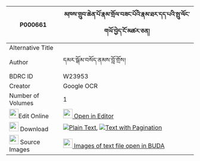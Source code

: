 |P000661|མཁས་གྲུབ་ཆེན་པོ་རྣམ་གྲོལ་བཟང་པོའི་རྣམ་ཐར་དད་པའི་སྤུ་ལོང་གཡོ་བྱེད་ངོ་མཚར་ཅན། 
| --- | --- 
|Alternative Title |
|Author| དམར་སྒོམ་བསོད་ནམས་བློ་གྲོས།
|BDRC ID | W23953
|Creator | Google OCR
|Number of Volumes| 1
|<img width="25" src="https://img.icons8.com/color/25/000000/edit-property.png">Edit Online| [<img width="25" src="https://avatars.githubusercontent.com/u/45091458?s=200&v=4"> Open in Editor](http://editor.openpecha.org/P000661)
|<img width="25" src="https://img.icons8.com/fluent/48/000000/download-2.png"/>  Download | [![](https://img.icons8.com/color/20/000000/txt.png)Plain Text](https://github.com/Openpecha/P000661/releases/download/v1/khedrub_chenpo_namdrol_zangpo__plain_P000661.zip), [![](https://img.icons8.com/color/20/000000/txt.png)Text with Pagination](https://github.com/Openpecha/P000661/releases/download/v1/khedrub_chenpo_namdrol_zangpo__pages_P000661.zip)
|<img width="25" src="https://img.icons8.com/plasticine/100/000000/pictures-folder.png"/>  Source Images | [<img width="25" src="https://library.bdrc.io/icons/BUDA-small.svg"> Images of text file open in BUDA](https://library.bdrc.io/show/bdr:W23953)